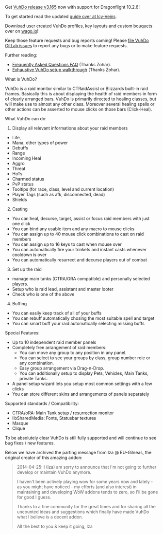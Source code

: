 Get [VuhDo release v3.165](https://www.curseforge.com/wow/addons/vuhdo/download/5309466) now with support for Dragonflight 10.2.6!

To get started read the updated [guide over at Icy-Veins](https://www.icy-veins.com/forums/topic/11805-vuhdo-a-comprehensive-guide/).

Download user created VuhDo profiles, key layouts and custom bouquets over on [wago.io](https://wago.io)!

Keep those feature requests and bug reports coming!
Please [file VuhDo GitLab issues](https://gitlab.vuhdo.io/vuhdo/vuhdo/issues/new) to report any bugs or to make feature requests.

Further reading:

- [Frequently Asked Questions FAQ](http://vuhdoguide.blogspot.com/2011/08/frequently-asked-questions_18.html) (Thanks Zohar).
- [Exhaustive VuhDo setup walkthrough](http://vuhdoguide.blogspot.com/2011/08/vuhdo-setup-walkthrough.html) (Thanks Zohar).

What is VuhDo?

VuhDo is a raid monitor similar to CTRaidAssist or Blizzards built-in raid frames. Basically this is about displaying the health of raid members in form of clearly arranged bars. VuhDo is primarily directed to healing classes, but will make use to almost any other class. Moreover several healing spells or other actions can be asserted to mouse clicks on those bars (Click-Heal).

What VuhDo can do: 
1. Display all relevant informations about your raid members
- Life,
- Mana, other types of power
- Debuffs
- Range
- Incoming Heal
- Aggro
- Threat
- HoTs
- Charmed status
- PvP status
- Tooltips (for race, class, level and current location)
- Player Tags (such as afk, disconnected, dead)
- Shields

2. Casting
- You can heal, decurse, target, assist or focus raid members with just one click
- You can bind any usable item and any macro to mouse clicks
- You can assign up to 40 mouse click combinations to cast on raid members
- You can assign up to 16 keys to cast when mouse over
- You can automatically fire your trinkets and instant casts whenever cooldown is over
- You can automatically resurrect and decurse players out of combat

3. Set up the raid
- manage main tanks (CTRA/ORA compatible) and personally selected players.
- Setup who is raid lead, assistant and master looter
- Check who is one of the above

4. Buffing
- You can easily keep track of all of your buffs 
- You can rebuff automatically chosing the most suitable spell and target
- You can smart buff your raid automatically selecting missing buffs
  
Special Features:  
- Up to 10 independent raid member panels
- Completely free arrangement of raid members:  
    - You can move any group to any position in any panel.  
    - You can select to see your groups by class, group number role or any combination.  
    - Easy group arrangement via Drag-n-Drop.  
    - You can additionally setup to display Pets, Vehicles, Main Tanks, private Tanks.  
- A panel setup wizard lets you setup most common settings with a few clicks
- You can store different skins and arrangements of panels separately
  
Supported standards / Compatibility:  
- CTRA/oRA: Main Tank setup / resurrection monitor
- libSharedMedia: Fonts, Statusbar textures
- Masque
- Clique

To be absolutely clear VuhDo is still fully supported and will continue to see bug fixes / new features.

Below we have archived the parting message from Iza @ EU-Gilneas, the original creator of this amazing addon:
> 2014-04-25: I (Iza) am sorry to announce that I'm not
> going to further develop or maintain VuhDo anymore.
> 
> I haven't been actively playing wow for some years
> now and lately - as you might have noticed - 
> my efforts (and also interest) in maintaining and 
> developing WoW addons tends to zero, so I'll be
> gone for good I guess.
> 
> Thanks to a fine community for the great times 
> and for sharing all the uncounted ideas and suggestions 
> which finally have made VuhDo what I believe is a decent 
> addon.
> 
> All the best to you & keep it going,
> Iza

